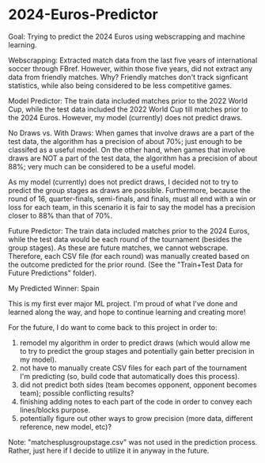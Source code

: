 # 2024-Euros-Predictor
Goal: Trying to predict the 2024 Euros using webscrapping and machine learning.

Webscrapping: Extracted match data from the last five years of international soccer through FBref. However, within those five years, did not extract any data from friendly matches. Why? Friendly matches don't track signficant statistics, while also being considered to be less competitive games.

Model Predictor: The train data included matches prior to the 2022 World Cup, while the test data included the 2022 World Cup till matches prior to the 2024 Euros. However, my model (currently) does not predict draws. 

No Draws vs. With Draws: When games that involve draws are a part of the test data, the algorithm has a precision of about 70%; just enough to be classifed as a useful model. On the other hand, when games that involve draws are NOT a part of the test data, the algorithm has a precision of about 88%; very much can be considered to be a useful model. 

As my model (currently) does not predict draws, I decided not to try to predict the group stages as draws are possible. Furthermore, because the round of 16, quarter-finals, semi-finals, and finals, must all end with a win or loss for each team, in this scenario it is fair to say the model has a precision closer to 88% than that of 70%. 

Future Predictor: The train data included matches prior to the 2024 Euros, while the test data would be each round of the tournament (besides the group stages). As these are future matches, we cannot webscrape. Therefore, each CSV file (for each round) was manually created based on the outcome predicted for the prior round. (See the "Train+Test Data for Future Predictions" folder).

My Predicted Winner: Spain

This is my first ever major ML project. I'm proud of what I've done and learned along the way, and hope to continue learning and creating more!

For the future, I do want to come back to this project in order to:
1. remodel my algorithm in order to predict draws (which would allow me to try to predict the group stages and potentially gain better precision in my model).
2. not have to manually create CSV files for each part of the tournament I'm predicting (so, build code that automatically does this process).
3. did not predict both sides (team becomes opponent, opponent becomes team); possible conflicting results?
4. finishing adding notes to each part of the code in order to convey each lines/blocks purpose.
5. potentially figure out other ways to grow precision (more data, different reference, new model, etc)?

Note: "matchesplusgroupstage.csv" was not used in the prediction process. Rather, just here if I decide to utilize it in anyway in the future.
